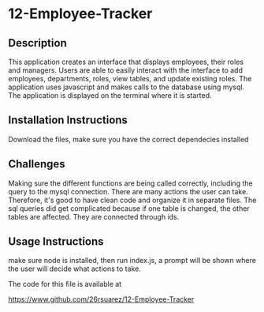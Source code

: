 # 12-Employee-Tracker

## Description

This application creates an interface that displays employees, their roles and managers. Users are able to easily interact with the interface to add employees, departments, roles, view tables, and update existing roles. The application uses javascript and makes calls to the database using mysql. The application is displayed on the terminal where it is started.

## Installation Instructions

Download the files, make sure you have the correct dependecies installed


## Challenges

Making sure the different functions are being called correctly, including the query to the mysql connection. There are many actions the user can take. Therefore, it's good to have clean code and organize it in separate files. The sql queries did get complicated because if one table is changed, the other tables are affected. They are connected through ids.

## Usage Instructions

make sure node is installed, then run index.js, a prompt will be shown where the user will decide what actions to take.

The code for this file is available at

https://www.github.com/26rsuarez/12-Employee-Tracker
